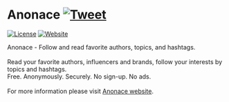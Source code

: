 # Anonace [![Tweet](https://img.shields.io/twitter/url/http/shields.io.svg?style=social)](https://twitter.com/intent/tweet?text=Anonace%20-%20Read%20your%20favorite%20authors%2C%20influencers%20and%20brands%2C%20follow%20your%20interests%20by%20topics%20and%20hashtags.&url=https://anonace.com/&via=GitHub)
[![License](http://img.shields.io/:license-apache-blue.svg)](http://www.apache.org/licenses/LICENSE-2.0.html) [![Website](https://img.shields.io/website-up-down-green-red/https/anonace.com.svg?style=flat)](https://anonace.com)

Anonace - Follow and read favorite authors, topics, and hashtags.<br>
<br>
Read your favorite authors, influencers and brands, follow your interests by topics and hashtags.<br>
Free. Anonymously. Securely. No sign-up. No ads.<br>
<br>
For more information please visit [Anonace website](https://anonace.com).
